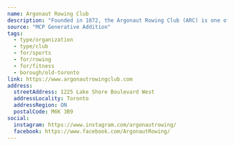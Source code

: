 ```yaml
---
name: Argonaut Rowing Club
description: "Founded in 1872, the Argonaut Rowing Club (ARC) is one of Canada's oldest and largest clubs. The club has continued to play a significant role in this classic, demanding and rewarding sport. Located on the Western Beaches of Toronto, it offers novice and experienced rowers excellent rowing conditions along a breakwater-protected course."
source: "MCP Generative Addition"
tags:
  - type/organization
  - type/club
  - for/sports
  - for/rowing
  - for/fitness
  - borough/old-toronto
link: https://www.argonautrowingclub.com
address:
  streetAddress: 1225 Lake Shore Boulevard West
  addressLocality: Toronto
  addressRegion: ON
  postalCode: M6K 3B9
social:
  instagram: https://www.instagram.com/argonautrowing/
  facebook: https://www.facebook.com/ArgonautRowing/
---
```

